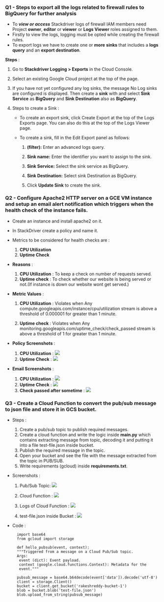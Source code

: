 ### Q1 - Steps to export all the logs related to firewall rules to BigQuery for further analysis

* To **_view or access_** Stackdriver logs of firewall IAM members need Project **owner**, **editor** or **viewer** or **Logs Viewer** roles assigned to them.
* Firstly to view the logs, logging must be opted while creating the firewall rules.
* To export logs we have to create one or **more** **sinks** that includes a **logs query** and an **export destination**.

**Steps** :

1. Go to **Stackdriver Logging > Exports** in the Cloud Console.
2. Select an existing Google Cloud project at the top of the page.
3. If you have not yet configured any log sinks, the message No Log sinks are configured is displayed. Then create a **sink** with and select **Sink Service** as **BigQuery** and **Sink Destination** also as **BigQuery**.
4. Steps to create a Sink : 

      * To create an export sink, click Create Export at the top of the Logs Exports page. You can also do this at the top of the Logs Viewer page.
      *  To create a sink, fill in the Edit Export panel as follows:
      	
	     1. **(filter):** Enter an advanced logs query.
      	
	     2. **Sink name:** Enter the identifier you want to assign to the sink.
      	
	     3. **Sink Service:** Select the sink service as BigQuery.
      	
	     4. **Sink Destination:** Select sink Destination as BigQuery.
      	
	     5. Click **Update Sink** to create the sink.   		 				

### Q2 - Configure Apache2 HTTP server on a GCE VM instance and setup an email alert notification which triggers when the health check of the instance fails.
* Create an instance and install apache2 on it.
* In StackDriver create a policy and name it.
* Metrics to be considered for health checks are :
	1. **CPU Utilization** 
	2. **Uptime Check**
* **Reasons** :  
	1. **CPU Utilization** : To keep a check on number of requests served.
	2. **Uptime check** : To check whether our website is being served or not.(If instance is down our website wont get served.)
* **Metric Values**  :
	1. **CPU Utilization** : Violates when Any
	compute.googleapis.com/instance/cpu/utilization stream is above a threshold of 0.000001 for greater than 1 minute.
	
	2. **Uptime check** : Violates when Any monitoring.googleapis.com/uptime_check/check_passed stream is above a threshold of 1 for greater than 1 minute.

* **Policy Screenshots** :
	1. **CPU Utilization** :
	![](https://raw.githubusercontent.com/hackerbat/GCP-ASSESSMENT/master/GCP-ASSIGNMENT3-CLOUDFUNCTION-STACKDRIVER/images/cpu-utilization.png)
	2. **Uptime Check** :
	![](https://raw.githubusercontent.com/hackerbat/GCP-ASSESSMENT/master/GCP-ASSIGNMENT3-CLOUDFUNCTION-STACKDRIVER/images/uptime-check.png)
* **Email Screenshots** :
	1. **CPU Utilization** :
	![](https://raw.githubusercontent.com/hackerbat/GCP-ASSESSMENT/master/GCP-ASSIGNMENT3-CLOUDFUNCTION-STACKDRIVER/images/email_utilization.png)
	2. **Uptime Check** :
	![](https://raw.githubusercontent.com/hackerbat/GCP-ASSESSMENT/master/GCP-ASSIGNMENT3-CLOUDFUNCTION-STACKDRIVER/images/email-uptime-check.png)
	3. **Check passed after sometime** :
	![](https://raw.githubusercontent.com/hackerbat/GCP-ASSESSMENT/master/GCP-ASSIGNMENT3-CLOUDFUNCTION-STACKDRIVER/images/check_passed.png)

	

### Q3 - Create a Cloud Function to convert the pub/sub message to json file and store it in GCS bucket.
* Steps :
         
   1. Create a pub/sub topic to publish required messages.
   2. Create a cloud function and write the logic inside **main.py** which contains extracting message from topic, decoding it and putting it into a file test-file.json inside bucket.
   3. Publish the required message in the topic.
   4. Open your bucket and see the file with the message extracted from the topic in PUB/SUB.
   5. Write requirements (gcloud) inside **requirements.txt**.

* Screenshots :
		
	1. Pub/Sub Topic:
	 ![](https://raw.githubusercontent.com/hackerbat/GCP-ASSESSMENT/master/GCP-ASSIGNMENT3-CLOUDFUNCTION-STACKDRIVER/images/topic.png)
	
	2. Cloud Function :
	![](https://raw.githubusercontent.com/hackerbat/GCP-ASSESSMENT/master/GCP-ASSIGNMENT3-CLOUDFUNCTION-STACKDRIVER/images/cloud-function.png)
	
	3. Logs of Cloud Function :
	![](https://raw.githubusercontent.com/hackerbat/GCP-ASSESSMENT/master/GCP-ASSIGNMENT3-CLOUDFUNCTION-STACKDRIVER/images/logs-cf.png)
	
	4. test-file.json inside Bucket :
	![](https://raw.githubusercontent.com/hackerbat/GCP-ASSESSMENT/master/GCP-ASSIGNMENT3-CLOUDFUNCTION-STACKDRIVER/images/file-in-bucket.png) 
	
* Code :
	
		import base64
		from gcloud import storage

		def hello_pubsub(event, context):
    	"""Triggered from a message on a Cloud Pub/Sub topic.
    	Args:
         event (dict): Event payload.
         context (google.cloud.functions.Context): Metadata for the
         event."""
         
    	pubsub_message = base64.b64decode(event['data']).decode('utf-8')
    	client = storage.Client()
    	bucket = client.get_bucket('rakeshreddy-bucket-1')
    	blob = bucket.blob('test-file.json')
    	blob.upload_from_string(pubsub_message)
